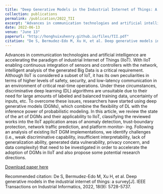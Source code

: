 ```yaml
---
title: "Deep Generative Models in the Industrial Internet of Things: A Survey"
collection: publications
permalink: /publication/2022_TII
excerpt: "Advances in communication technologies and artificial intelligence are accelerating the paradigm of industrial Internet of Things (IIoT). With IIoT enabling continuous integration of sensors and controllers with the network, intelligent analysis of the generated Big Data is a critical requirement. Although IIoT is considered a subset of IoT, it has its own peculiarities in terms of higher levels of safety, security, and low-latency communication in an environment of critical real-time operations. Under these circumstances, discriminative deep learning (DL) algorithms are unsuitable due to their need for large amounts of labeled and balanced training data, uncertainty of inputs, etc. To overcome these issues, researchers have started using deep generative models (DGMs), which combine the flexibility of DL with the inference power of probabilistic modeling. In this article, we review the state of the art of DGMs and their applicability to IIoT, classifying the reviewed works into the IIoT application areas of anomaly detection, trust-boundary protection, network traffic prediction, and platform monitor- ing. Following an analysis of existing IIoT DGM implementations, we identify challenges (i.e., weak discriminative capability, insufficient interpretability, lack of generalization ability, generated data vulnerability, privacy concern, and data complexity) that need to be investigated in order to accelerate the adoption of DGMs in IIoT and also propose some potential research directions."
date: 2022-06-13
venue: "June 13"
paperurl: "http://honghuixuhenry.github.io/files/TII.pdf"
citation: "De S, Bermudez-Edo M, Xu H, et al. Deep generative models in the industrial internet of things: a survey[J]. IEEE Transactions on Industrial Informatics, 2022, 18(9): 5728-5737."
---
```


Advances in communication technologies and artificial intelligence are accelerating the paradigm of industrial Internet of Things (IIoT). With IIoT enabling continuous integration of sensors and controllers with the network, intelligent analysis of the generated Big Data is a critical requirement. Although IIoT is considered a subset of IoT, it has its own peculiarities in terms of higher levels of safety, security, and low-latency communication in an environment of critical real-time operations. Under these circumstances, discriminative deep learning (DL) algorithms are unsuitable due to their need for large amounts of labeled and balanced training data, uncertainty of inputs, etc. To overcome these issues, researchers have started using deep generative models (DGMs), which combine the flexibility of DL with the inference power of probabilistic modeling. In this article, we review the state of the art of DGMs and their applicability to IIoT, classifying the reviewed works into the IIoT application areas of anomaly detection, trust-boundary protection, network traffic prediction, and platform monitor- ing. Following an analysis of existing IIoT DGM implementations, we identify challenges (i.e., weak discriminative capability, insufficient interpretability, lack of generalization ability, generated data vulnerability, privacy concern, and data complexity) that need to be investigated in order to accelerate the adoption of DGMs in IIoT and also propose some potential research directions.

[Download paper here](http://honghuixuhenry.github.io/files/TII.pdf)

Recommended citation: De S, Bermudez-Edo M, Xu H, et al. Deep generative models in the industrial internet of things: a survey[J]. IEEE Transactions on Industrial Informatics, 2022, 18(9): 5728-5737.

